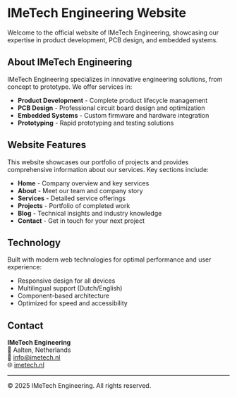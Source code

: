 # IMeTech Engineering Website

Welcome to the official website of IMeTech Engineering, showcasing our expertise in product development, PCB design, and embedded systems.

## About IMeTech Engineering

IMeTech Engineering specializes in innovative engineering solutions, from concept to prototype. We offer services in:

- **Product Development** - Complete product lifecycle management
- **PCB Design** - Professional circuit board design and optimization
- **Embedded Systems** - Custom firmware and hardware integration
- **Prototyping** - Rapid prototyping and testing solutions

## Website Features

This website showcases our portfolio of projects and provides comprehensive information about our services. Key sections include:

- **Home** - Company overview and key services
- **About** - Meet our team and company story
- **Services** - Detailed service offerings
- **Projects** - Portfolio of completed work
- **Blog** - Technical insights and industry knowledge
- **Contact** - Get in touch for your next project

## Technology

Built with modern web technologies for optimal performance and user experience:
- Responsive design for all devices
- Multilingual support (Dutch/English)
- Component-based architecture
- Optimized for speed and accessibility

## Contact

**IMeTech Engineering**  
📍 Aalten, Netherlands  
📧 info@imetech.nl  
🌐 [imetech.nl](https://imetech.nl)

---

© 2025 IMeTech Engineering. All rights reserved.